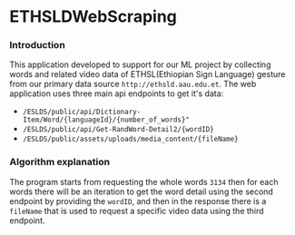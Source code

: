 # ETHSLDWebScraping
### Introduction
This application developed to support for our ML project by collecting words and related video data of ETHSL(Ethiopian Sign Language) gesture
from our primary data source `http://ethsld.aau.edu.et`. The web application uses three main api endpoints to get it's data:
- `/ESLDS/public/api/Dictionary-Item/Word/{languageId}/{number_of_words}"`
- `/ESLDS/public/api/Get-RandWord-Detail2/{wordID}`
- `/ESLDS/public/assets/uploads/media_content/{fileName}`

### Algorithm explanation
The program starts from requesting the whole words `3134` then for each words there will be an iteration to get the word
detail using the second endpoint by providing the `wordID`, and then in the response there is a `fileName` that is used to request a specific video
data using the third endpoint.
